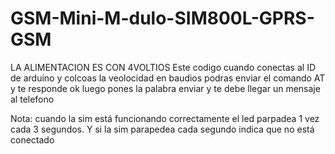# GSM-Mini-M-dulo-SIM800L-GPRS-GSM

LA ALIMENTACION ES CON 4VOLTIOS
Este codigo cuando conectas al ID de arduino y colcoas la veolocidad en baudios podras enviar el comando AT y te responde ok luego pones la palabra enviar y te debe llegar un mensaje al telefono


Nota: cuando la sim está funcionando correctamente el led parpadea 1 vez cada 3 segundos.
Y si la sim parapedea cada segundo indica que no está conectado 
